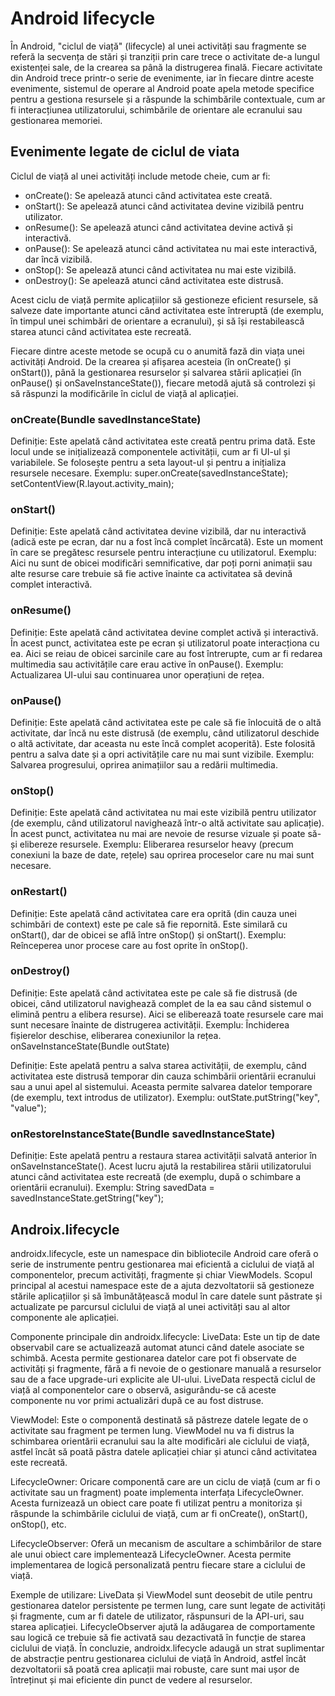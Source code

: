 # Android lifecycle

În Android, "ciclul de viață" (lifecycle) al unei activități sau fragmente se referă la secvența de stări și tranziții prin care trece o activitate de-a lungul existenței sale, de la crearea sa până la distrugerea finală. Fiecare activitate din Android trece printr-o serie de evenimente, iar în fiecare dintre aceste evenimente, sistemul de operare al Android poate apela metode specifice pentru a gestiona resursele și a răspunde la schimbările contextuale, cum ar fi interacțiunea utilizatorului, schimbările de orientare ale ecranului sau gestionarea memoriei.

## Evenimente legate de ciclul de viata

Ciclul de viață al unei activități include metode cheie, cum ar fi:

- onCreate(): Se apelează atunci când activitatea este creată.
- onStart(): Se apelează atunci când activitatea devine vizibilă pentru utilizator.
- onResume(): Se apelează atunci când activitatea devine activă și interactivă.
- onPause(): Se apelează atunci când activitatea nu mai este interactivă, dar încă vizibilă.
- onStop(): Se apelează atunci când activitatea nu mai este vizibilă.
- onDestroy(): Se apelează atunci când activitatea este distrusă.

Acest ciclu de viață permite aplicațiilor să gestioneze eficient resursele, să salveze date importante atunci când activitatea este întreruptă (de exemplu, în timpul unei schimbări de orientare a ecranului), și să își restabilească starea atunci când activitatea este recreată.

Fiecare dintre aceste metode se ocupă cu o anumită fază din viața unei activități Android. De la crearea și afișarea acesteia (în onCreate() și onStart()), până la gestionarea resurselor și salvarea stării aplicației (în onPause() și onSaveInstanceState()), fiecare metodă ajută să controlezi și să răspunzi la modificările în ciclul de viață al aplicației.


### onCreate(Bundle savedInstanceState)

Definiție: Este apelată când activitatea este creată pentru prima dată. Este locul unde se inițializează componentele activității, cum ar fi UI-ul și variabilele. Se folosește pentru a seta layout-ul și pentru a inițializa resursele necesare.
Exemplu: super.onCreate(savedInstanceState); setContentView(R.layout.activity_main);

### onStart()

Definiție: Este apelată când activitatea devine vizibilă, dar nu interactivă (adică este pe ecran, dar nu a fost încă complet încărcată). Este un moment în care se pregătesc resursele pentru interacțiune cu utilizatorul.
Exemplu: Aici nu sunt de obicei modificări semnificative, dar poți porni animații sau alte resurse care trebuie să fie active înainte ca activitatea să devină complet interactivă.

### onResume()

Definiție: Este apelată când activitatea devine complet activă și interactivă. În acest punct, activitatea este pe ecran și utilizatorul poate interacționa cu ea. Aici se reiau de obicei sarcinile care au fost întrerupte, cum ar fi redarea multimedia sau activitățile care erau active în onPause().
Exemplu: Actualizarea UI-ului sau continuarea unor operațiuni de rețea.

### onPause()

Definiție: Este apelată când activitatea este pe cale să fie înlocuită de o altă activitate, dar încă nu este distrusă (de exemplu, când utilizatorul deschide o altă activitate, dar aceasta nu este încă complet acoperită). Este folosită pentru a salva date și a opri activitățile care nu mai sunt vizibile.
Exemplu: Salvarea progresului, oprirea animațiilor sau a redării multimedia.

### onStop()

Definiție: Este apelată când activitatea nu mai este vizibilă pentru utilizator (de exemplu, când utilizatorul navighează într-o altă activitate sau aplicație). În acest punct, activitatea nu mai are nevoie de resurse vizuale și poate să-și elibereze resursele.
Exemplu: Eliberarea resurselor heavy (precum conexiuni la baze de date, rețele) sau oprirea proceselor care nu mai sunt necesare.

### onRestart()

Definiție: Este apelată când activitatea care era oprită (din cauza unei schimbări de context) este pe cale să fie repornită. Este similară cu onStart(), dar de obicei se află între onStop() și onStart().
Exemplu: Reînceperea unor procese care au fost oprite în onStop().

### onDestroy()

Definiție: Este apelată când activitatea este pe cale să fie distrusă (de obicei, când utilizatorul navighează complet de la ea sau când sistemul o elimină pentru a elibera resurse). Aici se eliberează toate resursele care mai sunt necesare înainte de distrugerea activității.
Exemplu: Închiderea fișierelor deschise, eliberarea conexiunilor la rețea.
onSaveInstanceState(Bundle outState)

Definiție: Este apelată pentru a salva starea activității, de exemplu, când activitatea este distrusă temporar din cauza schimbării orientării ecranului sau a unui apel al sistemului. Aceasta permite salvarea datelor temporare (de exemplu, text introdus de utilizator).
Exemplu: outState.putString("key", "value");

### onRestoreInstanceState(Bundle savedInstanceState)

Definiție: Este apelată pentru a restaura starea activității salvată anterior în onSaveInstanceState(). Acest lucru ajută la restabilirea stării utilizatorului atunci când activitatea este recreată (de exemplu, după o schimbare a orientării ecranului).
Exemplu: String savedData = savedInstanceState.getString("key");

## Androix.lifecycle 

androidx.lifecycle, este un namespace din bibliotecile Android care oferă o serie de instrumente pentru gestionarea mai eficientă a ciclului de viață al componentelor, precum activități, fragmente și chiar ViewModels. Scopul principal al acestui namespace este de a ajuta dezvoltatorii să gestioneze stările aplicațiilor și să îmbunătățească modul în care datele sunt păstrate și actualizate pe parcursul ciclului de viață al unei activități sau al altor componente ale aplicației.

Componente principale din androidx.lifecycle:
LiveData: Este un tip de date observabil care se actualizează automat atunci când datele asociate se schimbă. Acesta permite gestionarea datelor care pot fi observate de activități și fragmente, fără a fi nevoie de o gestionare manuală a resurselor sau de a face upgrade-uri explicite ale UI-ului. LiveData respectă ciclul de viață al componentelor care o observă, asigurându-se că aceste componente nu vor primi actualizări după ce au fost distruse.

ViewModel: Este o componentă destinată să păstreze datele legate de o activitate sau fragment pe termen lung. ViewModel nu va fi distrus la schimbarea orientării ecranului sau la alte modificări ale ciclului de viață, astfel încât să poată păstra datele aplicației chiar și atunci când activitatea este recreată.

LifecycleOwner: Oricare componentă care are un ciclu de viață (cum ar fi o activitate sau un fragment) poate implementa interfața LifecycleOwner. Acesta furnizează un obiect care poate fi utilizat pentru a monitoriza și răspunde la schimbările ciclului de viață, cum ar fi onCreate(), onStart(), onStop(), etc.

LifecycleObserver: Oferă un mecanism de ascultare a schimbărilor de stare ale unui obiect care implementează LifecycleOwner. Acesta permite implementarea de logică personalizată pentru fiecare stare a ciclului de viață.

Exemple de utilizare:
LiveData și ViewModel sunt deosebit de utile pentru gestionarea datelor persistente pe termen lung, care sunt legate de activități și fragmente, cum ar fi datele de utilizator, răspunsuri de la API-uri, sau starea aplicației.
LifecycleObserver ajută la adăugarea de comportamente sau logică ce trebuie să fie activată sau dezactivată în funcție de starea ciclului de viață.
În concluzie, androidx.lifecycle adaugă un strat suplimentar de abstracție pentru gestionarea ciclului de viață în Android, astfel încât dezvoltatorii să poată crea aplicații mai robuste, care sunt mai ușor de întreținut și mai eficiente din punct de vedere al resurselor.